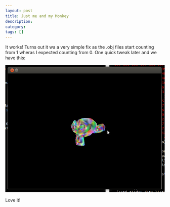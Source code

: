 ```yaml
---
layout: post
title: Just me and my Monkey
description:
category:
tags: []
---
```


It works! Turns out it wa a very simple fix as the .obj files start counting from 1 wheras I expected counting from 0. One quick tweak later and we have this:

<img src="/assets/images/fixed_vertices.png" />

Love it!